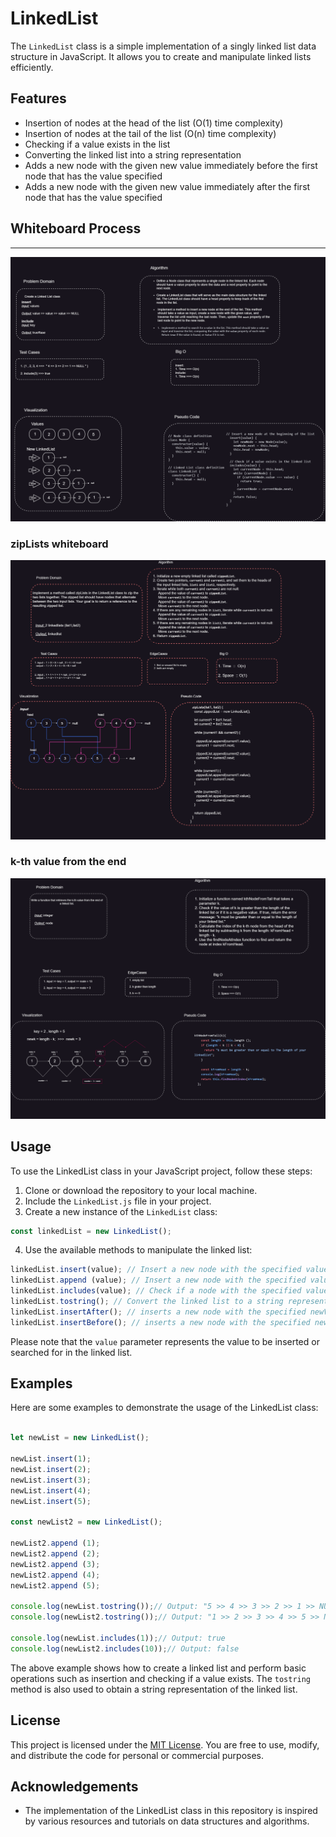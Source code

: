 
# LinkedList

The `LinkedList` class is a simple implementation of a singly linked list data structure in JavaScript. It allows you to create and manipulate linked lists efficiently.

## Features

- Insertion of nodes at the head of the list (O(1) time complexity)
- Insertion of nodes at the tail of the list (O(n) time complexity)
- Checking if a value exists in the list
- Converting the linked list into a string representation
- Adds a new node with the given new value immediately before the first node that has the value specified
- Adds a new node with the given new value immediately after the first node that has the value specified

## Whiteboard Process

---

![Whiteboard](./LinkedList.png)

### zipLists whiteboard

![Whiteboard](./zipLists.png)

### k-th value from the end

![Whiteboard](./kthNode.png)

## Usage

To use the LinkedList class in your JavaScript project, follow these steps:

1. Clone or download the repository to your local machine.
2. Include the `LinkedList.js` file in your project.
3. Create a new instance of the `LinkedList` class:

```javascript
const linkedList = new LinkedList();
```

4. Use the available methods to manipulate the linked list:

```javascript
linkedList.insert(value); // Insert a new node with the specified value at the head of the list
linkedList.append (value); // Insert a new node with the specified value at the tail of the list
linkedList.includes(value); // Check if a node with the specified value exists in the list
linkedList.tostring(); // Convert the linked list to a string representation
linkedList.insertAfter(); // inserts a new node with the specified newValue after the first occurrence of a node with the given value in the linked list.
linkedList.insertBefore(); // inserts a new node with the specified newValue before the first occurrence of a node with the given value in the linked list.
```

Please note that the `value` parameter represents the value to be inserted or searched for in the linked list.

## Examples

Here are some examples to demonstrate the usage of the LinkedList class:

```javascript

let newList = new LinkedList();

newList.insert(1);
newList.insert(2);
newList.insert(3);
newList.insert(4);
newList.insert(5);

const newList2 = new LinkedList();

newList2.append (1);
newList2.append (2);
newList2.append (3);
newList2.append (4);
newList2.append (5);

console.log(newList.tostring());// Output: "5 >> 4 >> 3 >> 2 >> 1 >> NULL"
console.log(newList2.tostring());// Output: "1 >> 2 >> 3 >> 4 >> 5 >> NULL"

console.log(newList.includes(1));// Output: true
console.log(newList2.includes(10));// Output: false

```

The above example shows how to create a linked list and perform basic operations such as insertion and checking if a value exists. The `tostring` method is also used to obtain a string representation of the linked list.

## License

This project is licensed under the [MIT License](LICENSE). You are free to use, modify, and distribute the code for personal or commercial purposes.

## Acknowledgements

- The implementation of the LinkedList class in this repository is inspired by various resources and tutorials on data structures and algorithms.

